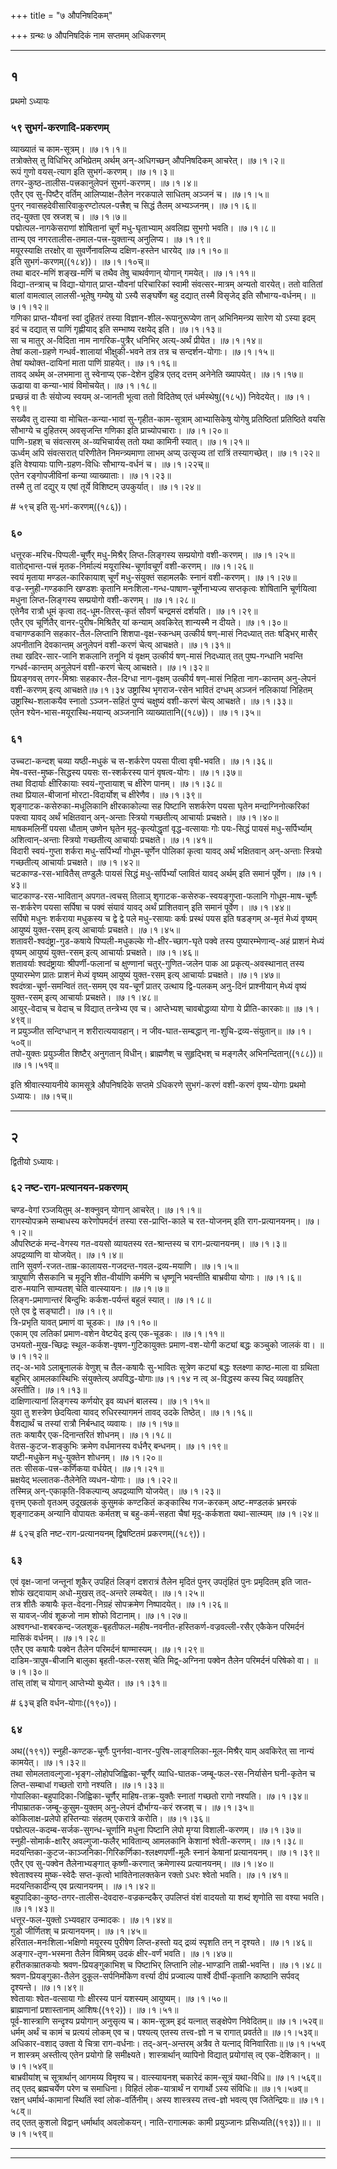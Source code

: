 +++
title = "७ औपनिषदिकम्"

+++
ग्रन्थः ७ औपनिषदिकं नाम सप्तमम् अधिकरणम्


**************************************************************************  


## १
प्रथमो ऽध्यायः  

### ५९  सुभगं-करणादि-प्रकरणम्

व्याख्यातं च काम-सूत्रम्।   ॥७।१।१॥  
तत्रोक्तेस् तु विधिभिर् अभिप्रेतम् अर्थम् अन्-अधिगच्छन् औपनिषदिकम् आचरेत्।   ॥७।१।२॥  
रूपं गुणो वयस्-त्याग इति सुभगं-करणम्।   ॥७।१।३॥  
तगर-कुष्ठ-तालीस-पत्त्रकानुलेपनं सुभगं-करणम्।   ॥७।१।४॥  
एतैर् एव सु-पिष्टैर् वर्तिम् आलिप्याक्ष-तैलेन नरकपाले साधितम् अञ्जनं च।   ॥७।१।५॥  
पुनर् नवासहदेवीसारिवाकुरण्टोत्पल-पत्त्रैश् च सिद्धं तैलम् अभ्यञ्जनम्।   ॥७।१।६॥  
तद्-युक्ता एव स्रजश् च।   ॥७।१।७॥  
पद्मोत्पल-नागकेसराणां शोषितानां चूर्णं मधु-घृताभ्याम् अवलिह्य सुभगो भवति।   ॥७।१।८॥  
तान्य् एव नगरतालीस-तमाल-पत्त्र-युक्तान्य् अनुलिप्य।   ॥७।१।९॥  
मयूरस्याक्षि तरक्षोर् वा सुवर्णेनावलिप्य दक्षिण-हस्तेन धारयेद्   ॥७।१।१०॥  
इति सुभगं-करणम्((१८४))।   ॥७।१।१०च्॥  
तथा बादर-मणिं शङ्ख-मणिं च तथैव तेषु चाथर्वणान् योगान् गमयेत्।   ॥७।१।११॥  
विद्या-तन्त्राच् च विद्या-योगात् प्राप्त-यौवनां परिचारिकां स्वामी संवत्सर-मात्रम् अन्यतो वारयेत्। ततो वातितां बालां वामत्वाल् लालसी-भूतेषु गम्येषु यो ऽस्यै सङ्घर्षेण बहु दद्यात् तस्मै विसृजेद् इति सौभाग्य-वर्धनम्।   ॥७।१।१२॥  
गणिका प्राप्त-यौवनां स्वां दुहितरं तस्या विज्ञान-शील-रूपानुरूप्येण तान् अभिनिमन्त्र्य सारेण यो ऽस्या इदम् इदं च दद्यात् स पाणिं गृह्णीयाद् इति सम्भाष्य रक्षयेद् इति।   ॥७।१।१३॥  
सा च मातुर् अ-विदिता नाम नागरिक-पुत्रैर् धनिभिर् अत्य्-अर्थं प्रीयेत।   ॥७।१।१४॥  
तेषां कला-ग्रहणे गन्धर्व-शालायां भीक्षुकी-भवने तत्र तत्र च सन्दर्शन-योगाः।   ॥७।१।१५॥  
तेषां यथोक्त-दायिनां माता पाणिं ग्राहयेत्।   ॥७।१।१६॥  
तावद् अर्थम् अ-लभमाना तु स्वेनाप्य् एक-देशेन दुहित्र एतद् दत्तम् अनेनेति ख्यापयेत्।   ॥७।१।१७॥  
ऊढाया वा कन्या-भावं विमोचयेत्।   ॥७।१।१८॥  
प्रच्छन्नं वा तैः संयोज्य स्वयम् अ-जानती भूत्वा ततो विदितेष्व् एतं धर्मस्थेषु((१८५)) निवेदयेत्।   ॥७।१।१९॥  
सख्यैव तु दास्या वा मोचित-कन्या-भावां सु-गृहीत-काम-सूत्राम् आभ्यासिकेषु योगेषु प्रतिष्ठितां प्रतिष्ठिते वयसि सौभाग्ये च दुहितरम् अवसृजन्ति गणिका इति प्राच्योपचाराः।   ॥७।१।२०॥  
पाणि-ग्रहश् च संवत्सरम् अ-व्यभिचार्यस् ततो यथा कामिनी स्यात्।   ॥७।१।२१॥  
ऊर्ध्वम् अपि संवत्सरात् परिणीतेन निमन्त्र्यमाणा लाभम् अप्य् उत्सृज्य तां रात्रिं तस्यागच्छेत्।   ॥७।१।२२॥  
इति वेश्यायाः पाणि-ग्रहण-विधिः सौभाग्य-वर्धनं च।   ॥७।१।२२च्॥  
एतेन रङ्गोपजीविनां कन्या व्याख्याताः।   ॥७।१।२३॥  
तस्मै तु तां दद्युर् य एषां तूर्ये विशिष्टम् उपकुर्यात्। ॥७।१।२४॥  

\# ५९च् इति सु-भगं-करणम्((१८६))।



### ६० 

धत्तूरक-मरिच-पिप्पली-चूर्णैर् मधु-मिश्रैर् लिप्त-लिङ्गस्य सम्प्रयोगो वशी-करणम्।   ॥७।१।२५॥  
वातोद्भान्त-पत्त्रं मृतक-निर्माल्यं मयूरास्थि-चूर्णावचूर्णं वशी-करणम्।   ॥७।१।२६॥  
स्वयं मृताया मण्डल-कारिकायाश् चूर्णं मधु-संयुक्तं सहामलकैः स्नानं वशी-करणम्।   ॥७।१।२७॥  
वज्र-स्नुही-गण्डकानि खण्डशः कृतानि मनःशिला-गन्ध-पाषाण-चूर्णेनाभ्यज्य सप्तकृत्वः शोषितानि चूर्णयित्वा मधुना लिप्त-लिङ्गस्य सम्प्रयोगो वशी-करणम्।   ॥७।१।२८॥  
एतेनैव रात्रौ धूमं कृत्वा तद्-धूम-तिरस्-कृतं सौवर्णं चन्द्रमसं दर्शयति।   ॥७।१।२९॥  
एतैर् एव चूर्णितैर् वानर-पुरीष-मिश्रितैर् यां कन्याम् अवकिरेत् शान्यस्मै न दीयते।   ॥७।१।३०॥  
वचागण्डकानि सहकार-तैल-लिप्तानि शिशपा-वृक्ष-स्कन्धम् उत्कीर्य षण्-मासं निदध्यात् ततः षड्भिर् मासैर् अपनीतानि देवकान्तम् अनुलेपनं वशी-करणं चेत्य् आचक्षते।   ॥७।१।३१॥  
तथा खदिर-सार-जानि शकलानि तनूनि यं वृक्षम् उत्कीर्य षण्-मासं निदध्यात् तत् पुष्प-गन्धानि भवन्ति गन्धर्व-कान्तम् अनुलेपनं वशी-करणं चेत्य् आचक्षते।   ॥७।१।३२॥  
प्रियङ्गवस् तगर-मिश्राः सहकार-तैल-दिग्धा नाग-वृक्षम् उत्कीर्य षण्-मासं निहिता नाग-कान्तम् अनु-लेपनं वशी-करणम् इत्य् आचक्षते॥७।१।३४ उष्ट्रास्थि भृगराज-रसेन भावितं दग्धम् अञ्जनं नलिकायां निहितम् उष्ट्रास्थि-शलाकयैव स्नातो ऽञ्जन-सहितं पुण्यं चक्षुष्यं वशी-करणं चेत्य् आचक्षते।   ॥७।१।३३॥  
एतेन श्येन-भास-मयूरास्थि-मयान्य् अञ्जनानि व्याख्यातानि((१८७))। ॥७।१।३५॥  



### ६१ 

उच्चटा-कन्दश् चव्या यष्ठी-मधुकं च स-शर्करेण पयसा पीत्वा वृषी-भवति।   ॥७।१।३६॥  
मेष-वस्त-मुष्क-सिद्धस्य पयसः स-स्शर्करस्य पानं वृषत्व-योगः।   ॥७।१।३७॥  
तथा विदार्याः क्षीरिकायाः स्वयं-गुप्तायाश् च क्षीरेण पानम्।   ॥७।१।३८॥  
तथा प्रियाल-बीजानां मोरटा-विदार्योश् च क्षीरेणैव।   ॥७।१।३९॥  
शृङ्गाटक-कसेरुका-मधूलिकानि क्षीरकाकोल्या सह पिष्टानि सशर्करेण पयसा घृतेन मन्दाग्निनोत्करिकां पक्त्वा यावद् अर्थं भक्षितवान् अन्-अन्ताः स्त्रियो गच्छतीत्य् आचार्याः प्रचक्षते।   ॥७।१।४०॥  
माषकमलिनीं पयसा धौताम् उष्णेन घृतेन मृदु-कृत्योद्धृतां वृद्ध-वत्सायाः गोः पयः-सिद्धं पायसं मधु-सर्पिर्भ्याम् अशित्वान्-अन्ताः स्त्रियो गच्छतीत्य् आचार्याः प्रचक्षते।   ॥७।१।४१॥  
विदारी स्वयं-गुप्ता शर्करा मधु-सर्पिर्भ्यां गोधूम-चूर्णेन पोलिकां कृत्वा यावद् अर्थं भक्षितवान् अन्-अन्ताः स्त्रियो गच्छतीत्य् आचार्याः प्रचक्षते।   ॥७।१।४२॥  
चटकाण्ड-रस-भावितैस् तण्डुलैः पायसं सिद्धं मधु-सर्पिर्भ्यां प्लावितं यावद् अर्थम् इति समानं पूर्वेण।   ॥७।१।४३॥  
चाटकाण्ड-रस-भावितान् अपगत-त्वचस् तिलाञ् शृगाटक-कसेरुक-स्वयङ्गुप्ता-फलानि गोधूम-माष-चूर्णैः स-शर्करेण पयसा सर्पिषा च पक्वं संयावं यावद् अर्थं प्राशितवान् इति समानं पूर्वेण।   ॥७।१।४४॥  
सर्पिषो मधुनः शर्कराया मधुकस्य च द्वे द्वे पले मधु-रसायाः कर्षः प्रस्थं पयस इति षडङ्गम् अ-मृतं मेध्यं वृष्यम् आयुष्यं युक्त-रसम् इत्य् आचार्याः प्रचक्षते।   ॥७।१।४५॥  
शतावरी-श्वदंष्ट्रा-गुड-कषाये पिप्पली-मधुकल्के गो-क्षीर-च्छाग-घृते पक्वे तस्य पुष्यारम्भेणान्व्-अहं प्राशनं मेध्यं वृष्यम् आयुष्यं युक्त-रसम् इत्य् आचार्याः प्रचक्षते।   ॥७।१।४६॥  
शतावर्याः श्वदंष्ट्रायाः श्रीपर्णी-फलानां च क्षुण्णानां चतुर्-गुणित-जलेन पाक आ प्रकृत्य्-अवस्थानात् तस्य पुष्यारम्भेण प्रातः प्राशनं मेध्यं वृष्यम् आयुष्यं युक्त-रसम् इत्य् आचार्याः प्रचक्षते।   ॥७।१।४७॥  
श्वदंष्त्रा-चूर्ण-समन्वितं तत्-समम् एव यव-चूर्णं प्रातर् उत्थाय द्वि-पलकम् अनु-दिनं प्राश्नीयान् मेध्यं वृष्यं युक्त-रसम् इत्य् आचार्याः प्रचक्षते।   ॥७।१।४८॥  
आयुर्-वेदाच् च वेदाच् च विद्यात् तन्त्रेभ्य एव च। आप्तेभ्यश् चावबोद्धव्या योगा ये प्रीति-कारकाः॥   ॥७।१।४९व्॥  
न प्रयुञ्जीत सन्दिग्धान् न शरीरात्ययावहान्। न जीव-घात-सम्बद्धान् ना-शुचि-द्रव्य-संयुतान्॥   ॥७।१।५०व्॥  
तपो-युक्तः प्रयुञ्जीत शिष्टैर् अनुगतान् विधीन्। ब्राह्मणैश् च सुहृद्भिश् च मङ्गलैर् अभिनन्दितान्((१८८))॥ ॥७।१।५१व्॥  

इति श्रीवात्स्यायनीये कामसूत्रे औपनिषदिके सप्तमे ऽधिकरणे सुभगं-करणं वशी-करणं वृष्य-योगाः प्रथमो ऽध्यायः। ॥७।१च्॥  


**************************************************************************  


## २
द्वितीयो ऽध्यायः।  

### ६२  नष्ट-राग-प्रत्यानयन-प्रकरणम्

चण्ड-वेगां रञ्जयितुम् अ-शक्नुवन् योगान् आचरेत्।   ॥७।१।१॥  
रागस्योपक्रमे सम्बाधस्य करेणोपमर्दनं तस्या रस-प्राप्ति-काले च रत-योजनम् इति राग-प्रत्यानयनम्।   ॥७।१।२॥  
औपरिष्टकं मन्द-वेगस्य गत-वयसो व्यायतस्य रत-श्रान्तस्य च राग-प्रत्यानयनम्।   ॥७।१।३॥  
अपद्रव्याणि वा योजयेत्।   ॥७।१।४॥  
तानि सुवर्ण-रजत-ताम्र-कालायस-गजदन्त-गवल-द्रव्य-मयाणि।   ॥७।१।५॥  
त्रापुषाणि सैसकानि च मृदूनि शीत-वीर्याणि कर्मणि च धृष्णूनि भवन्तीति बाभ्रवीया योगाः।   ॥७।१।६॥  
दारु-मयानि साम्यतश् चेति वात्स्यायनः।   ॥७।१।७॥  
लिङ्ग-प्रमाणान्तरं बिन्दुभिः कर्कश-पर्यन्तं बहुलं स्यात्।   ॥७।१।८॥  
एते एव द्वे सङ्घाटी।   ॥७।१।९॥  
त्रि-प्रभृति यावत् प्रमाणं वा चूडकः।   ॥७।१।१०॥  
एकाम् एव लतिकां प्रमाण-वशेन वेष्टयेद् इत्य् एक-चूडकः।   ॥७।१।११॥  
उभयतो-मुख-च्छिद्रः स्थूल-कर्कश-वृषण-गुटिकायुक्तः प्रमाण-वश-योगी कट्यां बद्धः कञ्चुको जालकं वा।   ॥७।१।१२॥  
तद्-अ-भावे ऽलाबूनालकं वेणुश् च तैल-कषायैः सु-भावितः सूत्रेण कट्यां बद्धः श्लक्ष्णा काष्ठ-माला वा ग्रथिता बहुभिर् आमलकास्थिभिः संयुक्तेत्य् अपविद्ध-योगाः॥७।१।१४ न त्व् अ-विद्धस्य कस्य चिद् व्यवहृतिर् अस्तीति।   ॥७।१।१३॥  
दाक्षिणात्यानां लिङ्गस्य कर्णयोर् इव व्यधनं बालस्य।   ॥७।१।१५॥  
युवा तु शस्त्रेण छेदयित्वा यावद् रुधिरस्यागमनं तावद् उदके तिष्ठेत्।   ॥७।१।१६॥  
वैशद्यार्थं च तस्यां रात्रौ निर्बन्धाद् व्यवायः।   ॥७।१।१७॥  
ततः कषायैर् एक-दिनान्तरितं शोधनम्।   ॥७।१।१८॥  
वेतस-कुटज-शङ्कुभिः क्रमेण वर्धमानस्य वर्धनैर् बन्धनम्।   ॥७।१।१९॥  
यष्टी-मधुकेन मधु-युक्तेन शोधनम्।   ॥७।१।२०॥  
ततः सीसक-पत्त्र-कर्णिकया वर्धयेत्।   ॥७।१।२१॥  
म्रक्षयेद् भल्लातक-तैलेनेति व्यधन-योगाः।   ॥७।१।२२॥  
तस्मिन्न् अन्-एकाकृति-विकल्पान्य् अपद्रव्याणि योजयेत्।   ॥७।१।२३॥  
वृत्तम् एकतो वृतअम् उदूखलकं कुसुमकं कण्टकितं कङ्कास्थि गज-करकम् अष्ट-मण्डलकं भ्रमरकं शृङ्गाटकम् अन्यानि वोपायतः कर्मतश् च बहु-कर्म-सहता चैषां मृदु-कर्कशता यथा-सात्म्यम् ॥७।१।२४॥  

\# ६२च् इति नष्ट-राग-प्रत्यानयनम् द्विषष्टितमं प्रकरणम्((१८९))।



### ६३ 

एवं वृक्ष-जानां जन्तूनां शूकैर् उपहितं लिङ्गं दशरात्रं तैलेन मृदितं पुनर् उपतृंहितं पुनः प्रमृदितम् इति जात-शोफं खट्वायाम् अधो-मुखस् तद्-अन्तरे लम्बयेत्।   ॥७।१।२५॥  
तत्र शीतैः कषायैः कृत-वेदना-निग्रहं सोपक्रमेण निष्पादयेत्।   ॥७।१।२६॥  
स यावज्-जीवं शूकजो नाम शोफो विटानाम्।   ॥७।१।२७॥  
अश्वगन्धा-शबरकन्द-जलशूक-बृहतीफल-महीष-नवनीत-हस्तिकर्ण-वज्रवल्ली-रसैर् एकैकेन परिमर्दनं मासिकं वर्धनम्।   ॥७।१।२८॥  
एतैर् एव कषायैः पक्वेन तैलेन परिमर्दनं षाण्मास्यम्।   ॥७।१।२९॥  
दाडिम-त्रापुष-बीजानि बालुका बृहती-फल-रसश् चेति मिद्व्-अग्निना पक्वेन तैलेन परिमर्दनं परिषेको वा।   ॥७।१।३०॥  
तांस् तांश् च योगान् आप्तेभ्यो बुध्येत। ॥७।१।३१॥  

\# ६३च् इति वर्धन-योगाः((१९०))।



### ६४ 

अथ((१९१)) स्नुही-कण्टक-चूर्णैः पुनर्नवा-वानर-पुरिष-लाङ्गलिका-मूल-मिश्रैर् याम् अवकिरेत् सा नान्यं कामयेत्।   ॥७।१।३२॥  
तथा सोमलतावल्गुजा-भृङ्ग-लोहोपजिह्विका-चूर्णैर् व्याधि-घातक-जम्बू-फल-रस-निर्यासेन घनी-कृतेन च लिप्त-सम्बाधां गच्छतो रागो नश्यति।   ॥७।१।३३॥  
गोपालिका-बहुपादिका-जिह्विका-चूर्णैर् माहिष-तक्र-युक्तैः स्नातां गच्छतो रागो नश्यति।   ॥७।१।३४॥  
नीपाम्रातक-जम्बू-कुसुम-युक्तम् अनु-लेपनं दौर्भाग्य-करं स्रजश् च।   ॥७।१।३५॥  
कोकिलाक्ष-प्रलेपो हस्तिन्याः संहतम् एकरात्रे करोति।   ॥७।१।३६॥  
पद्मोत्पल-कदम्ब-सर्जक-सुगन्ध-चूर्णानि मधुना पिष्टानि लेपो मृग्या विशाली-करणम्।   ॥७।१।३७॥  
स्नुही-सोमार्क-क्षारैर् अवल्गुजा-फलैर् भावितान्य् आमलकानि केशानां श्वेती-करणम्।   ॥७।१।३८॥  
मदयन्तिका-कुटज-काञ्जनिका-गिरिकर्णिका-श्लक्ष्णपर्णी-मूलैः स्नानं केषानां प्रत्यानयनम्।   ॥७।१।३९॥  
एतैर् एव सु-पक्वेन तैलेनाभ्यङ्गात् कृष्णी-करणात् क्रमेणास्य प्रत्यानयनम्।   ॥७।१।४०॥  
श्वेताश्वस्य मुष्क-स्वेदैः सप्त-कृत्वो भावितेनालक्तकेन रक्तो ऽधरः श्वेतो भवति।   ॥७।१।४१॥  
मदयन्तिकादीन्य् एव प्रत्यानयनम्।   ॥७।१।४२॥  
बहुपादिका-कुष्ठ-तगर-तालीस-देवदारु-वज्रकन्दकैर् उपलिप्तं वंशं वादयतो या शब्दं शृणोति सा वश्या भवति।   ॥७।१।४३॥  
धत्तूर-फल-युक्तो ऽभ्यवहार उन्मादकः।   ॥७।१।४४॥  
गुडो जीर्णितश् च प्रत्यानयनम्।   ॥७।१।४५॥  
हरिताल-मनःशिला-भक्षिणो मयूरस्य पुरीषेण लिप्त-हस्तो यद् द्रव्यं स्पृशति तन् न दृश्यते।   ॥७।१।४६॥  
अङ्गार-तृण-भस्मना तैलेन विमिश्रम् उदकं क्षीर-वर्णं भवति।   ॥७।१।४७॥  
हरीतकाम्रातकयोः श्रवण-प्रियङ्गुकाभिश् च पिष्टाभिर् लिप्तानि लोह-भाण्डानि ताम्री-भवन्ति।   ॥७।१।४८॥  
श्रवण-प्रियङ्गुका-तैलेन दुकूल-सर्पनिर्मोकेण वर्त्त्या दीपं प्रज्वाल्य पार्श्वे दीर्घी-कृतानि काष्ठानि सर्पवद् दृश्यन्ते।   ॥७।१।४९॥  
श्वेतायाः श्वेत-वत्साया गोः क्षीरस्य पानं यशस्यम् आयुष्यम्।   ॥७।१।५०॥  
ब्राह्मणानां प्रशास्तानाम् आशिषः((१९२))।   ॥७।१।५१॥  
पूर्व-शास्त्राणि सन्दृश्य प्रयोगान् अनुसृत्य च। काम-सूत्रम् इदं यत्नात् सङ्क्षेपेण निवेदितम्॥   ॥७।१।५२व्॥  
धर्मम् अर्थं च कामं च प्रत्ययं लोकम् एव च। पश्यत्य् एतस्य तत्त्व-ज्ञो न च रागात् प्रवर्तते॥   ॥७।१।५३व्॥  
अधिकार-वशाद् उक्ता ये चित्रा राग-वर्धनाः। तद्-अन्-अन्तरम् अत्रैव ते यत्नाद् विनिवारिताः॥।७।१।५५व् न शास्त्रम् अस्तीत्य् एतेन प्रयोगो हि समीक्ष्यते। शास्त्रार्थान् व्यापिनो विद्यात् प्रयोगांस् त्व् एक-देशिकान्।   ॥७।१।५४व्॥  
बाभ्रवीयांश् च सूत्रार्थान् आगमय्य विमृश्य च। वात्स्यायनश् चकारेदं काम-सूत्रं यथा-विधि॥   ॥७।१।५६व्॥  
तद् एतद् ब्रह्मचर्येण परेण च समाधिना। विहितं लोक-यात्रार्थं न रागार्थो ऽस्य संविधिः॥   ॥७।१।५७व्॥  
रक्षन् धर्मार्थ-कामानां स्थितिं स्वां लोक-वर्तिनीम्। अस्य शास्त्रस्य तत्त्व-ज्ञो भवत्य् एव जितेन्द्रियः॥   ॥७।१।५८व्॥  
तद् एतत् कुशलो विद्वान् धर्मार्थाव् अवलोकयन्। नाति-रागात्मकः कामी प्रयुञ्जानः प्रसिध्यति((१९३))॥। ॥७।१।५९व्॥  




****************************************************************************************************************************************************  
****************************************************************************************************************************************************  

